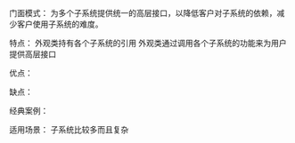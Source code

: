 门面模式：
    为多个子系统提供统一的高层接口，以降低客户对子系统的依赖，减少客户使用子系统的难度。

特点：
    外观类持有各个子系统的引用
    外观类通过调用各个子系统的功能来为用户提供高层接口

优点：
    

缺点：
    

经典案例：
    

适用场景：
    子系统比较多而且复杂